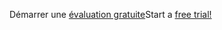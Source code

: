 <span data-ttu-id="8cc03-101">Démarrer une [évaluation gratuite](https://go.microsoft.com/fwlink/?linkid=847861)</span><span class="sxs-lookup"><span data-stu-id="8cc03-101">Start a [free trial!](https://go.microsoft.com/fwlink/?linkid=847861)</span></span>